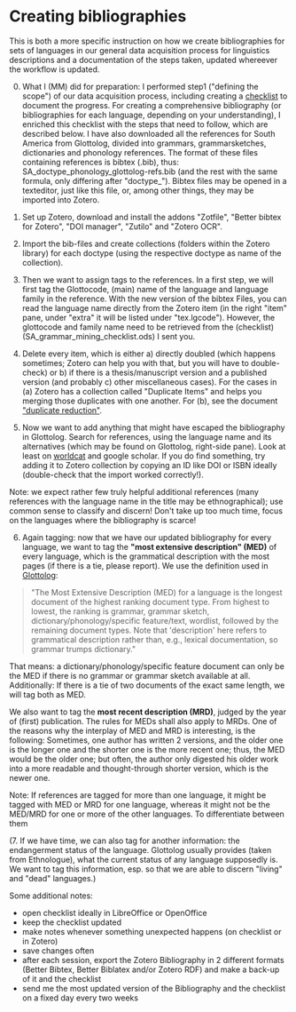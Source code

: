 # Creating bibliographies

This is both a more specific instruction on how we create bibliographies for sets of languages in our general data acquisition process for linguistics descriptions and a documentation of the steps taken, updated whereever the workflow is updated.

0. What I (MM) did for preparation: I performed step1 ("defining the scope") of our data acquisition process, including creating a [checklist](SA_grammar_mining_checklist.ods) to document the progress.
For creating a comprehensive bibliography (or bibliographies for each language, depending on your understanding), I enriched this checklist with the steps that need to follow, which are described below.
I have also downloaded all the references for South America from Glottolog, divided into grammars, grammarsketches, dictionaries and phonology references. The format of these files containing references is bibtex (.bib), thus: SA_doctype_phonology_glottolog-refs.bib (and the rest with the same formula, only differing after "doctype_"). Bibtex files may be opened in a texteditor, just like this file, or, among other things, they may be imported into Zotero.


1. Set up Zotero, download and install the addons "Zotfile", "Better bibtex for Zotero", "DOI manager", "Zutilo" and "Zotero OCR".

2. Import the bib-files and create collections (folders within the Zotero library) for each doctype (using the respective doctype as name of the collection).

3. Then we want to assign tags to the references. In a first step, we will first tag the Glottocode, (main) name of the language and language family in the reference.
With the new version of the bibtex Files, you can read the language name directly from the Zotero item (in the right "item" pane, under "extra" it will be listed under "tex.lgcode"). However, the glottocode and family name need to be retrieved from the (checklist) (SA_grammar_mining_checklist.ods) I sent you.

4. Delete every item, which is either a) directly doubled (which happens sometimes; Zotero can help you with that, but you will have to double-check) or b) if there is a thesis/manuscript version and a published version (and probably c) other miscellaneous cases).
For the cases in (a) Zotero has a collection called "Duplicate Items" and helps you merging those duplicates with one another. For (b), see the document ["duplicate reduction"](duplicate_reduction.md).

5. Now we want to add anything that might have escaped the bibliography in Glottolog. Search for references, using the language name and its alternatives (which may be found on Glottolog, right-side pane). Look at least on [worldcat](https://www.worldcat.org/) and google scholar. If you do find something, try adding it to Zotero collection by copying an ID like DOI or ISBN ideally (double-check that the import worked correctly!).

Note: we expect rather few truly helpful additional references (many references with the language name in the title may be ethnographical); use common sense to classify and discern! Don't take up too much time, focus on the languages where the bibliography is scarce!

6. Again tagging: now that we have our updated bibliography for every language, we want to tag the **"most extensive description" (MED)** of every language, which is the grammatical description with the most pages (if there is a tie, please report). We use the definition used in [Glottolog](https://glottolog.org/meta/glossary#sec-mostextensivedescriptionmed):

> "The Most Extensive Description (MED) for a language is the longest document of the highest ranking document type. From highest to lowest, the ranking is grammar, grammar sketch, dictionary/phonology/specific feature/text, wordlist, followed by the remaining document types. Note that 'description' here refers to grammatical description rather than, e.g., lexical documentation, so grammar trumps dictionary."

That means: a dictionary/phonology/specific feature document can only be the MED if there is no grammar or grammar sketch available at all.
Additionally: If there is a tie of two documents of the exact same length, we will tag both as MED.

We also want to tag the **most recent description (MRD)**, judged by the year of (first) publication. The rules for MEDs shall also apply to MRDs.
One of the reasons why the interplay of MED and MRD is interesting, is the following: Sometimes, one author has written 2 versions, and the older one is the longer one and the shorter one is the more recent one; thus, the MED would be the older one; but often, the author only digested his older work into a more readable and thought-through shorter version, which is the newer one.

Note:
If references are tagged for more than one language, it might be tagged with MED or MRD for one language, whereas it might not be the MED/MRD for one or more of the other languages. To differentiate between them


(7. If we have time, we can also tag for another information: the endangerment status of the language. Glottolog usually provides (taken from Ethnologue), what the current status of any language supposedly is. We want to tag this information, esp. so that we are able to discern "living" and "dead" languages.)


Some additional notes:
- open checklist ideally in LibreOffice or OpenOffice
- keep the checklist updated
- make notes whenever something unexpected happens (on checklist or in Zotero)
- save changes often
- after each session, export the Zotero Bibliography in 2 different formats (Better Bibtex, Better Biblatex and/or Zotero RDF) and make a back-up of it and the checklist
- send me the most updated version of the Bibliography and the checklist on a fixed day every two weeks
